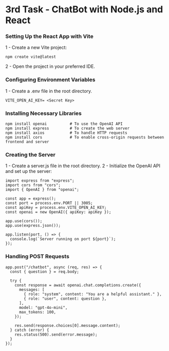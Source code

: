 # 3rd Task - ChatBot with Node.js and React

### Setting Up the React App with Vite
1 - Create a new Vite project:
  ```
  npm create vite@latest
  ```
2 - Open the project in your preferred IDE.

### Configuring Environment Variables
 1 - Create a .env file in the root directory.
  ```
  VITE_OPEN_AI_KEY= <Secret Key>
  ```
### Installing Necessary Libraries
```
npm install openai          # To use the OpenAI API
npm install express         # To create the web server
npm install axios           # To handle HTTP requests
npm install cors            # To enable cross-origin requests between frontend and server
```
### Creating the Server
1 - Create a server.js file in the root directory.
2 - Initialize the OpenAI API and set up the server:
```
import express from "express";
import cors from "cors";
import { OpenAI } from "openai";

const app = express();
const port = process.env.PORT || 3005;
const apiKey = process.env.VITE_OPEN_AI_KEY;
const openai = new OpenAI({ apiKey: apiKey });

app.use(cors());
app.use(express.json());

app.listen(port, () => {
  console.log(`Server running on port ${port}`);
});
```
### Handling POST Requests
```
app.post("/chatbot", async (req, res) => {
  const { question } = req.body;

  try {
    const response = await openai.chat.completions.create({
      messages: [
        { role: "system", content: "You are a helpful assistant." },
        { role: "user", content: question },
      ],
      model: "gpt-4o-mini",
      max_tokens: 100,
    });

    res.send(response.choices[0].message.content);
  } catch (error) {
    res.status(500).send(error.message);
  }
});

```
